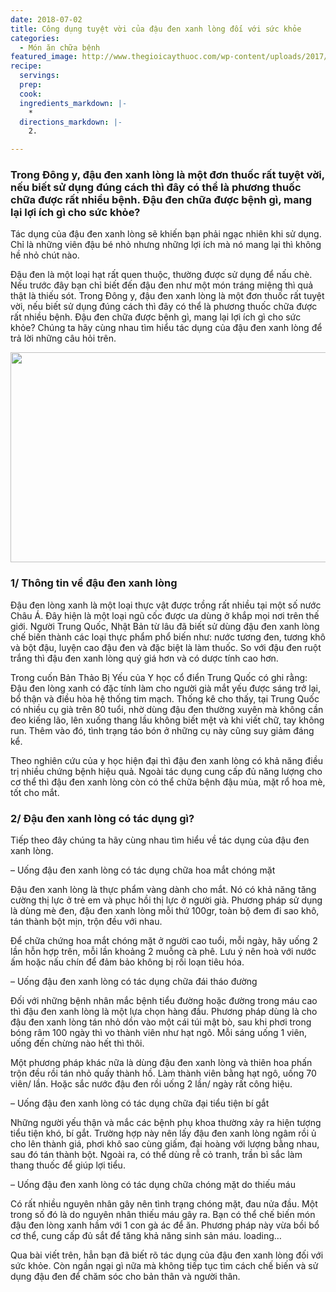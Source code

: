 ```yaml
---
date: 2018-07-02
title: Công dụng tuyệt vời của đậu đen xanh lòng đối với sức khỏe
categories:
  - Món ăn chữa bệnh
featured_image: http://www.thegioicaythuoc.com/wp-content/uploads/2017/08/20170313_100149_694747_dau-den-xanh-long-e.max-1800x1800.jpg
recipe:
  servings:  
  prep:  
  cook:  
  ingredients_markdown: |-
    * 
  directions_markdown: |-
    2. 

---
```

<h3>Trong Đông y, đậu đen xanh lòng là một đơn thuốc rất tuyệt vời, nếu biết sử dụng đúng cách thì đây có thể là phương thuốc chữa được rất nhiều bệnh. Đậu đen chữa được bệnh gì, mang lại lợi ích gì cho sức khỏe?</h3>

Tác dụng của đậu đen xanh lòng sẽ khiến bạn phải ngạc nhiên khi sử dụng. Chỉ là những viên đậu bé nhỏ nhưng những lợi ích mà nó mang lại thì không hề nhỏ chút nào.

Đậu đen là một loại hạt rất quen thuộc, thường được sử dụng để nấu chè. Nếu trước đây bạn chỉ biết đến đậu đen như một món tráng miệng thì quả thật là thiếu sót. Trong Đông y, đậu đen xanh lòng là một đơn thuốc rất tuyệt vời, nếu biết sử dụng đúng cách thì đây có thể là phương thuốc chữa được rất nhiều bệnh. Đậu đen chữa được bệnh gì, mang lại lợi ích gì cho sức khỏe? Chúng ta hãy cùng nhau tìm hiểu tác dụng của đậu đen xanh lòng để trả lời những câu hỏi trên.

 <div align="center"><img src="http://www.thegioicaythuoc.com/wp-content/uploads/2017/08/20170313_100149_694747_dau-den-xanh-long-e.max-1800x1800.jpg" width="632px" height="336px"></div>

<h3>1/ Thông tin về đậu đen xanh lòng</h3>

Đậu đen lòng xanh là một loại thực vật được trồng rất nhiều tại một số nước Châu Á. Đây hiện là một loại ngũ cốc được ưa dùng ở khắp mọi nơi trên thế giới. Người Trung Quốc, Nhật Bản từ lâu đã biết sử dùng đậu đen xanh lòng chế biến thành các loại thực phẩm phổ biến như: nước tương đen, tương khô và bột đậu, luyện cao đậu đen và đặc biệt là làm thuốc. So với đậu đen ruột trắng thì đậu đen xanh lòng quý giá hơn và có dược tính cao hơn.

Trong cuốn Bản Thảo Bị Yếu của Y học cổ điển Trung Quốc có ghi rằng: Đậu đen lòng xanh có đặc tính làm cho người già mắt yếu được sáng trở lại, bổ thận và điều hòa hệ thống tim mạch. Thống kê cho thấy, tại Trung Quốc có nhiều cụ già trên 80 tuổi, nhờ dùng đậu đen thường xuyên mà không cần đeo kiếng lão, lên xuống thang lầu không biết mệt và khi viết chữ, tay không run. Thêm vào đó, tình trạng táo bón ở những cụ này cũng suy giảm đáng kể.

Theo nghiên cứu của y học hiện đại thì đậu đen xanh lòng có khả năng điều trị nhiều chứng bệnh hiệu quả. Ngoài tác dụng cung cấp đủ năng lượng cho cơ thể thì đậu đen xanh lòng còn có thể chữa bệnh đậu mùa, mặt rổ hoa mè, tốt cho mắt.

<h3>2/ Đậu đen xanh lòng có tác dụng gì?</h3>

Tiếp theo đây chúng ta hãy cùng nhau tìm hiểu về tác dụng của đậu đen xanh lòng.

– Uống đậu đen xanh lòng có tác dụng chữa hoa mắt chóng mặt

Đậu đen xanh lòng là thực phẩm vàng dành cho mắt. Nó có khả năng tăng cường thị lực ở trẻ em và phục hồi thị lực ở người già. Phương pháp sử dụng là dùng mè đen, đậu đen xanh lòng mỗi thứ 100gr, toàn bộ đem đi sao khô, tán thành bột mịn, trộn đều với nhau.

Để chữa chứng hoa mắt chóng mặt ở người cao tuổi, mỗi ngày, hãy uống 2 lần hỗn hợp trên, mỗi lần khoảng 2 muỗng cà phê. Lưu ý nên hoà với nước ấm hoặc nấu chín để đảm bảo không bị rối loạn tiêu hóa.

– Uống đậu đen xanh lòng có tác dụng chữa đái tháo đường

Đối với những bệnh nhân mắc bệnh tiểu đường hoặc đường trong máu cao thì đậu đen xanh lòng là một lựa chọn hàng đầu. Phương pháp dùng là cho đậu đen xanh lòng tán nhỏ dồn vào một cái túi mật bò, sau khi phơi trong bóng râm 100 ngày thì vo thành viên như hạt ngô. Mỗi sáng uống 1 viên, uống đến chừng nào hết thì thôi.

Một phương pháp khác nữa là dùng đậu đen xanh lòng và thiên hoa phấn trộn đều rồi tán nhỏ quấy thành hồ. Làm thành viên bằng hạt ngô, uống 70 viên/ lần. Hoặc sắc nước đậu đen rồi uống 2 lần/ ngày rất công hiệu.

– Uống đậu đen xanh lòng có tác dụng chữa đại tiểu tiện bí gắt

Những người yếu thận và mắc các bệnh phụ khoa thường xảy ra hiện tượng tiểu tiện khó, bí gắt. Trường hợp này nên lấy đậu đen xanh lòng ngâm rồi ủ cho lên thành giá, phơi khô sao cùng giấm, đại hoàng với lượng bằng nhau, sau đó tán thành bột. Ngoài ra, có thể dùng rễ cỏ tranh, trần bì sắc làm thang thuốc để giúp lợi tiểu.

– Uống đậu đen xanh lòng có tác dụng chữa chóng mặt do thiếu máu

Có rất nhiều nguyên nhân gây nên tình trạng chóng mặt, đau nửa đầu. Một trong số đó là do nguyên nhân thiếu máu gây ra. Bạn có thể chế biến món đậu đen lòng xanh hầm với 1 con gà ác để ăn. Phương pháp này vừa bồi bổ cơ thể, cung cấp đủ sắt để tăng khả năng sinh sản máu.
loading…

Qua bài viết trên, hẳn bạn đã biết rõ tác dụng của đậu đen xanh lòng đối với sức khỏe. Còn ngần ngại gì nữa mà không tiếp tục tìm cách chế biến và sử dụng đậu đen để chăm sóc cho bản thân và người thân.